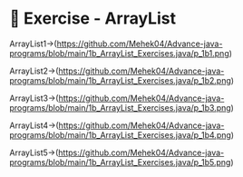 # 📝 Exercise - ArrayList
ArrayList1->(https://github.com/Mehek04/Advance-java-programs/blob/main/1b_ArrayList_Exercises.java/p_1b1.png)

ArrayList2->(https://github.com/Mehek04/Advance-java-programs/blob/main/1b_ArrayList_Exercises.java/p_1b2.png)

ArrayList3->(https://github.com/Mehek04/Advance-java-programs/blob/main/1b_ArrayList_Exercises.java/p_1b3.png)

ArrayList4->(https://github.com/Mehek04/Advance-java-programs/blob/main/1b_ArrayList_Exercises.java/p_1b4.png)

ArrayList5->(https://github.com/Mehek04/Advance-java-programs/blob/main/1b_ArrayList_Exercises.java/p_1b5.png)
